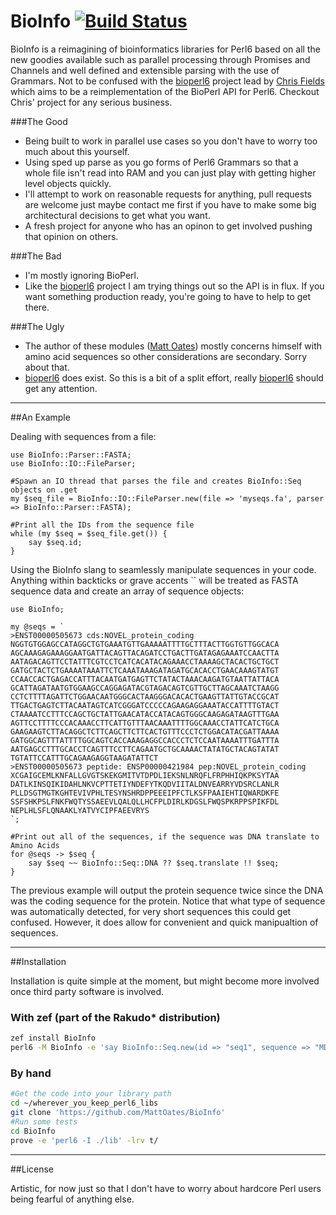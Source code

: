 BioInfo [![Build Status](https://travis-ci.org/MattOates/BioInfo.svg?branch=master)](https://travis-ci.org/MattOates/BioInfo)
=========

BioInfo is a reimagining of bioinformatics libraries for Perl6 based on all the new goodies available such as parallel processing through Promises and Channels and well defined and extensible parsing with the use of Grammars. Not to be confused with the [bioperl6] project lead by [Chris Fields] which aims to be a reimplementation of the BioPerl API for Perl6. Checkout Chris' project for any serious business.


###The Good
  - Being built to work in parallel use cases so you don't have to worry too much about this yourself.
  - Using sped up parse as you go forms of Perl6 Grammars so that a whole file isn't read into RAM and you can just play with getting higher level objects quickly.
  - I'll attempt to work on reasonable requests for anything, pull requests are welcome just maybe contact me first if you have to make some big architectural decisions to get what you want.
  - A fresh project for anyone who has an opinon to get involved pushing that opinion on others.

###The Bad
  - I'm mostly ignoring BioPerl.
  - Like the [bioperl6] project I am trying things out so the API is in flux. If you want something production ready, you're going to have to help to get there.

###The Ugly
  - The author of these modules ([Matt Oates]) mostly concerns himself with amino acid sequences so other considerations are secondary. Sorry about that.
  - [bioperl6] does exist. So this is a bit of a split effort, really [bioperl6] should get any attention.

---

##An Example

Dealing with sequences from a file:

```perl6
use BioInfo::Parser::FASTA;
use BioInfo::IO::FileParser;

#Spawn an IO thread that parses the file and creates BioInfo::Seq objects on .get
my $seq_file = BioInfo::IO::FileParser.new(file => 'myseqs.fa', parser => BioInfo::Parser::FASTA);

#Print all the IDs from the sequence file
while (my $seq = $seq_file.get()) {
    say $seq.id;
}

```

Using the BioInfo slang to seamlessly manipulate sequences in your code. Anything within backticks or grave accents `` will be treated as FASTA sequence data and create an array of sequence objects:

```perl6
use BioInfo;

my @seqs = `
>ENST00000505673 cds:NOVEL_protein_coding
NGGTGTGGAGCCATAGGCTGTGAAATGTTGAAAAATTTTGCTTTACTTGGTGTTGGCACA
AGCAAAGAGAAAGGAATGATTACAGTTACAGATCCTGACTTGATAGAGAAATCCAACTTA
AATAGACAGTTCCTATTTCGTCCTCATCACATACAGAAACCTAAAAGCTACACTGCTGCT
GATGCTACTCTGAAAATAAATTCTCAAATAAAGATAGATGCACACCTGAACAAAGTATGT
CCAACCACTGAGACCATTTACAATGATGAGTTCTATACTAAACAAGATGTAATTATTACA
GCATTAGATAATGTGGAAGCCAGGAGATACGTAGACAGTCGTTGCTTAGCAAATCTAAGG
CCTCTTTTAGATTCTGGAACAATGGGCACTAAGGGACACACTGAAGTTATTGTACCGCAT
TTGACTGAGTCTTACAATAGTCATCGGGATCCCCCAGAAGAGGAAATACCATTTTGTACT
CTAAAATCCTTTCCAGCTGCTATTGAACATACCATACAGTGGGCAAGAGATAAGTTTGAA
AGTTCCTTTTCCCACAAACCTTCATTGTTTAACAAATTTTGGCAAACCTATTCATCTGCA
GAAGAAGTCTTACAGGCTCTTCAGCTTCTTCACTGTTTCCCTCTGGACATACGATTAAAA
GATGGCAGTTTATTTTGGCAGTCACCAAAGAGGCCACCCTCTCCAATAAAATTTGATTTA
AATGAGCCTTTGCACCTCAGTTTCCTTCAGAATGCTGCAAAACTATATGCTACAGTATAT
TGTATTCCATTTGCAGAAGAGGTAAGATATTCT
>ENST00000505673 peptide: ENSP00000421984 pep:NOVEL_protein_coding
XCGAIGCEMLKNFALLGVGTSKEKGMITVTDPDLIEKSNLNRQFLFRPHHIQKPKSYTAA
DATLKINSQIKIDAHLNKVCPTTETIYNDEFYTKQDVIITALDNVEARRYVDSRCLANLR
PLLDSGTMGTKGHTEVIVPHLTESYNSHRDPPEEEIPFCTLKSFPAAIEHTIQWARDKFE
SSFSHKPSLFNKFWQTYSSAEEVLQALQLLHCFPLDIRLKDGSLFWQSPKRPPSPIKFDL
NEPLHLSFLQNAAKLYATVYCIPFAEEVRYS
`;

#Print out all of the sequences, if the sequence was DNA translate to Amino Acids
for @seqs -> $seq {
    say $seq ~~ BioInfo::Seq::DNA ?? $seq.translate !! $seq;
}
```

The previous example will output the protein sequence twice since the DNA was the coding sequence for the protein. Notice that what type of sequence was automatically detected, for very short sequences this could get confused. However, it does allow for convenient and quick manipualtion of sequences.

---

##Installation

Installation is quite simple at the moment, but might become more involved once third party software is involved.

### With zef (part of the Rakudo* distribution)

```sh
zef install BioInfo
perl6 -M BioInfo -e 'say BioInfo::Seq.new(id => "seq1", sequence => "MDADAFA");'
```

### By hand

```sh
#Get the code into your library path
cd ~/wherever_you_keep_perl6_libs
git clone 'https://github.com/MattOates/BioInfo'
#Run some tests
cd BioInfo
prove -e 'perl6 -I ./lib' -lrv t/
```

---

##License

Artistic, for now just so that I don't have to worry about hardcore Perl users being fearful of anything else.

[Chris Fields]:http://www.bioperl.org/wiki/User:Cjfields
[bioperl6]:https://github.com/cjfields/bioperl6/
[Matt Oates]:http://bioinformatics.bris.ac.uk/people/matt_oates.php
